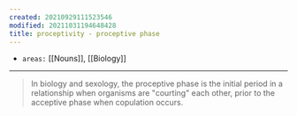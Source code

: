 ```yaml
---
created: 20210929111523546
modified: 20211031194648428
title: proceptivity - proceptive phase
---
```


- `areas:` [[Nouns]], [[Biology]]

---

> In biology and sexology, the proceptive phase is the initial period in a relationship when organisms are "courting" each other, prior to the acceptive phase when copulation occurs.
